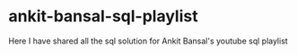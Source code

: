 # ankit-bansal-sql-playlist
Here I have shared all the sql solution for Ankit Bansal's youtube sql playlist
